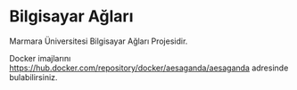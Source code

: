 # Bilgisayar Ağları

Marmara Üniversitesi Bilgisayar Ağları Projesidir.

Docker imajlarını https://hub.docker.com/repository/docker/aesaganda/aesaganda adresinde bulabilirsiniz.
